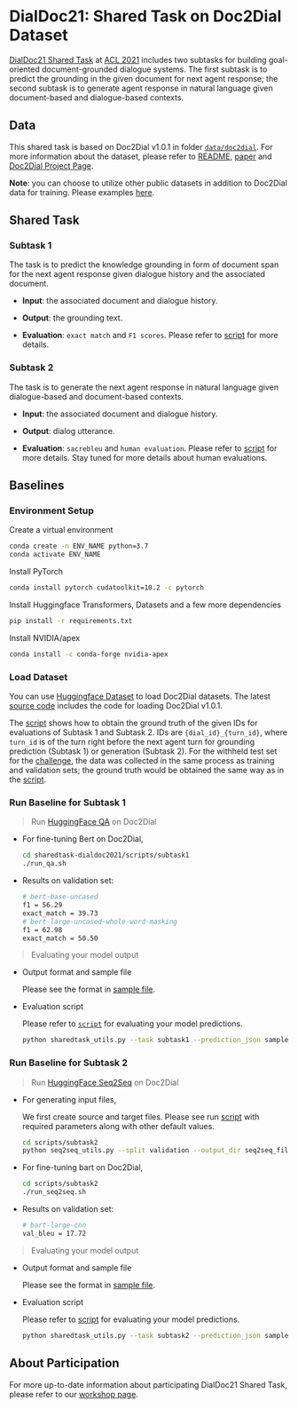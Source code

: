 # DialDoc21: Shared Task on Doc2Dial Dataset

[DialDoc21 Shared Task](https://doc2dial.github.io/workshop2021/shared.html) at [ACL 2021](https://2021.aclweb.org) includes two subtasks for building goal-oriented document-grounded dialogue systems. The first subtask is to predict the grounding in the given document for next agent response; the second subtask is to generate agent response in natural language given document-based and dialogue-based contexts.

## Data

This shared task is based on Doc2Dial v1.0.1 in folder [`data/doc2dial`](data/doc2dial). For more information about the dataset, please refer to [README](data/doc2dial/DATA_README.md), [paper](https://arxiv.org/abs/2011.06623) and [Doc2Dial Project Page](https://doc2dial.github.io/).

**Note**: you can choose to utilize other public datasets in addition to Doc2Dial data for training. Please examples [here](https://mrqa.github.io/2019/shared).

## Shared Task

### Subtask 1

The task is to predict the knowledge grounding in form of document span for the next agent response given dialogue history and the associated document.

- **Input**: the associated document and dialogue history.

- **Output**: the grounding text.

- **Evaluation**: `exact match` and `F1 scores`. Please refer to [script](scripts/sharedtask_utils.py) for more details.

### Subtask 2

The task is to generate the next agent response in natural language given dialogue-based and document-based contexts.

- **Input**: the associated document and dialogue history.

- **Output**: dialog utterance.

- **Evaluation**: `sacrebleu` and `human evaluation`. Please refer to [script](scripts/sharedtask_utils.py) for more details. Stay tuned for more details about human evaluations.


## Baselines

### **Environment Setup**

Create a virtual environment

```bash
conda create -n ENV_NAME python=3.7
conda activate ENV_NAME
````

Install PyTorch

```bash
conda install pytorch cudatoolkit=10.2 -c pytorch
```

Install Huggingface Transformers, Datasets and a few more dependencies

```bash
pip install -r requirements.txt
```

Install NVIDIA/apex

```bash
conda install -c conda-forge nvidia-apex 
```

### **Load Dataset**

You can use [Huggingface Dataset](https://huggingface.co/docs/datasets/loading_datasets.html) to load Doc2Dial datasets. The latest [source code](https://github.com/huggingface/datasets/tree/master/datasets/doc2dial) includes the code for loading Doc2Dial v1.0.1.  

The [script](scripts/sharedtask_utils.py) shows how to obtain the ground truth of the given IDs for evaluations of Subtask 1 and Subtask 2. IDs are `{dial_id}_{turn_id}`, where `turn_id` is of the turn right before the next agent turn for grounding prediction (Subtask 1) or generation (Subtask 2). For the withheld test set for the [challenge](https://eval.ai/web/challenges/challenge-page/793/overview), the data was collected in the same process as training and validation sets; the ground truth would be obtained the same way as in the [script](scripts/sharedtask_utils.py).

### **Run Baseline for Subtask 1**

> Run [HuggingFace QA](https://github.com/huggingface/transformers/tree/master/examples/pytorch/question-answering) on Doc2Dial

- For fine-tuning Bert on Doc2Dial,

    ```bash
    cd sharedtask-dialdoc2021/scripts/subtask1
    ./run_qa.sh
    ```

- Results on validation set:

    ```bash
    # bert-base-uncased
    f1 = 56.29 
    exact_match = 39.73
    # bert-large-uncased-whole-word-masking
    f1 = 62.98
    exact_match = 50.50
    ```

> Evaluating your model output

- Output format and sample file

    Please see the format in [sample file](scripts/sample_files/sample_prediction_subtask1.json).

- Evaluation script

    Please refer to [`script`](scripts/sharedtask_utils.py) for evaluating your model predictions.

    ```bash
    python sharedtask_utils.py --task subtask1 --prediction_json sample_files/sample_prediction_subtask1.json
    ```

### **Run Baseline for Subtask 2**

> Run [HuggingFace Seq2Seq](https://github.com/huggingface/transformers/tree/master/examples/seq2seq) on Doc2Dial

- For generating input files,

    We first create source and target files. Please see run [script](scripts/subtask2/seq2seq_utils.py) with required parameters along with other default values.

    ```bash
    cd scripts/subtask2
    python seq2seq_utils.py --split validation --output_dir seq2seq_files
    ```

- For fine-tuning bart on Doc2Dial,

    ```bash
    cd scripts/subtask2
    ./run_seq2seq.sh
    ```

- Results on validation set:

    ```bash
    # bart-large-cnn
    val_bleu = 17.72
    ```

> Evaluating your model output

- Output format and sample file

    Please see the format in [sample file](scripts/sample_files/sample_prediction_subtask2.json).

- Evaluation script

    Please refer to [script](scripts/sharedtask_utils.py) for evaluating your model predictions.

    ```bash
    python sharedtask_utils.py --task subtask2 --prediction_json sample_files/sample_prediction_subtask2.json
    ```

## About Participation

For more up-to-date information about participating DialDoc21 Shared Task, please refer to our [workshop page](https://doc2dial.github.io/workshop2021/shared.html).
